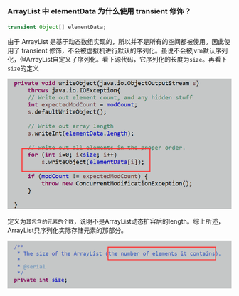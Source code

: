 ### ArrayList 中 elementData 为什么使用 transient 修饰？

```java
transient Object[] elementData;
```

由于 ArrayList 是基于动态数组实现的，所以并不是所有的空间都被使用。因此使用了 transient 修饰，不会被虚拟机进行默认的序列化。虽说不会被jvm默认序列化，但ArrayList自定义了序列化。看下源代码，它序列化的长度为`size`。再看下`size`的定义

![](/assets/ArrayList序列化.png)

定义为`其包含的元素的个数`，说明不是ArrayList动态扩容后的length。综上所述，ArrayList只序列化实际存储元素的那部分。

![](/assets/ArrayList-size.png)

